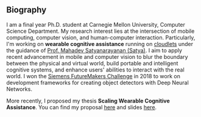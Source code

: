 <section class="thirteen columns" markdown="1">

# Biography

I am a final year Ph.D. student at Carnegie Mellon University, Computer Science
Department. My research interest lies at the intersection of mobile computing,
computer vision, and human-computer interaction. Particularly, I'm working on
**wearable cognitive assistance** running on
[cloudlets](http://elijah.cs.cmu.edu/) under the guidance of [Prof. Mahadev
Satyanarayanan (Satya)](https://www.cs.cmu.edu/~satya/). I aim to apply recent
advancement in mobile and computer vision to blur the boundary between the
physical and virtual world, build portable and intelligent cognitive systems,
and enhance users' abilities to interact with the real world. I won the
[Siemens FutureMakers
Challenge](http://news.usa.siemens.biz/press-release/siemens-usa/siemens-leading-us-universities-host-series-rd-challenges-bolster-innovati)
in 2018 to work on development frameworks for creating object detectors with Deep Neural
Networks.

More recently, I proposed my thesis **Scaling Wearable Cognitive
Assistance**. You can find my proposal [here](assets/proposal.pdf) and slides [here](https://docs.google.com/presentation/d/1emsF2sAW5hHkqfmRukVYdgsv-5PlN0HzDa1gFLpJMoY/edit?usp=sharing).

</section>
